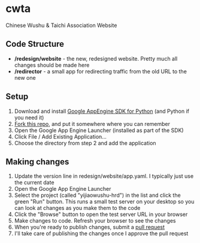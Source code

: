 cwta
====

Chinese Wushu &amp; Taichi Association Website

## Code Structure
* **/redesign/website** - the new, redesigned website. Pretty much all changes should be made here
* **/redirector** - a small app for redirecting traffic from the old URL to the new one

## Setup

1. Download and install [Google AppEngine SDK for Python](https://cloud.google.com/appengine/downloads) (and Python if you need it)
2. [Fork this repo](https://help.github.com/articles/fork-a-repo/), and put it somewhere where you can remember
3. Open the Google App Engine Launcher (installed as part of the SDK)
4. Click File / Add Existing Application...
5. Choose the directory from step 2 and add the application

## Making changes
1. Update the version line in redesign/website/app.yaml. I typically just use the current date
1. Open the Google App Engine Launcher
2. Select the project (called "yijiaowushu-hrd") in the list and click the green "Run" button. This runs a small test server on your desktop so you can look at changes as you make them to the code
2. Click the "Browse" button to open the test server URL in your browser
3. Make changes to code. Refresh your browser to see the changes
4. When you're ready to publish changes, submit a [pull request](https://help.github.com/articles/using-pull-requests/)
5. I'll take care of publishing the changes once I approve the pull request
